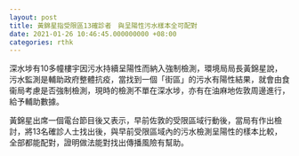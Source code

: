 ```yaml
---
layout: post
title: 黃錦星指受限區13確診者　與呈陽性污水樣本全可配對
date: 2021-01-26 10:46:45.000000000 +08:00
categories: rthk
---
```


深水埗有10多幢樓宇因污水持續呈陽性而納入強制檢測，環境局局長黃錦星說，污水監測是輔助政府整體抗疫，當找到一個「街區」的污水有陽性結果，就會由食衞局考慮是否強制檢測，現時的檢測不單在深水埗，亦有在油麻地佐敦周邊進行，給予輔助數據。

黃錦星出席一個電台節目後又表示，早前佐敦的受限區域行動後，當局有作出檢討，將13名確診人士找出後，與早前受限區域內的污水檢測呈陽性的樣本比較，全部都能配對，證明做法能對找出傳播風險有幫助。
